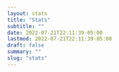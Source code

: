 ```yaml
---
layout: stats
title: "Stats"
subtitle: ""
date: 2022-07-21T22:11:39-05:00
lastmod: 2022-07-21T22:11:39-05:00
draft: false
summary: ""
slug: "stats"
---
```


<!--more-->
